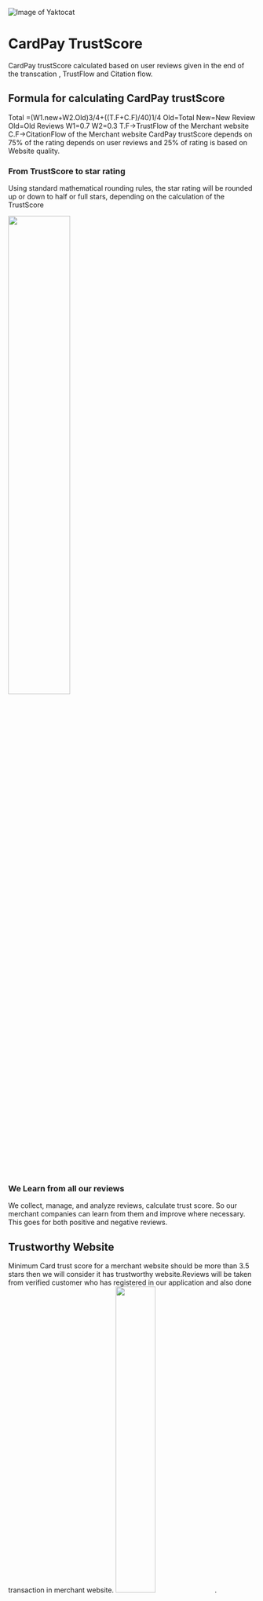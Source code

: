 ![Image of Yaktocat](https://www.switchitupdesigns.com/wp-content/uploads/2013/02/trust-website11.jpg)
# CardPay TrustScore
CardPay trustScore calculated based on user reviews given in the end of the transcation , TrustFlow and Citation flow.

## Formula for calculating CardPay trustScore
Total =(W1.new+W2.Old)3/4+((T.F+C.F)/40)1/4
Old=Total
New=New Review
Old=Old Reviews
W1=0.7
W2=0.3
T.F->TrustFlow of the Merchant website
C.F->CitationFlow of the Merchant website
CardPay trustScore depends on 75% of the rating depends on user reviews and 25% of rating is based on Website quality.


### From TrustScore to star rating
Using standard mathematical rounding rules, the star rating will be rounded up or down to half or full stars, depending on the calculation of the TrustScore


<img src="https://images-static.trustpilot.com/supportcenter/TrustScore%20explained.jpg" height="50%" width="50%">



### We Learn from all our reviews

We collect, manage, and analyze reviews, calculate trust score. So our merchant companies can learn from them and improve where necessary. This goes for both positive and negative reviews.

## Trustworthy Website

Minimum Card trust score for a merchant website should be more than 3.5 stars then we will consider it has trustworthy website.Reviews will be taken from verified customer who has registered in our application and also done transaction in merchant website.
<img src="https://rankfrog.com/wp-content/uploads/2017/09/trustworthy-websites.jpg" height="%40" width="40%">.

